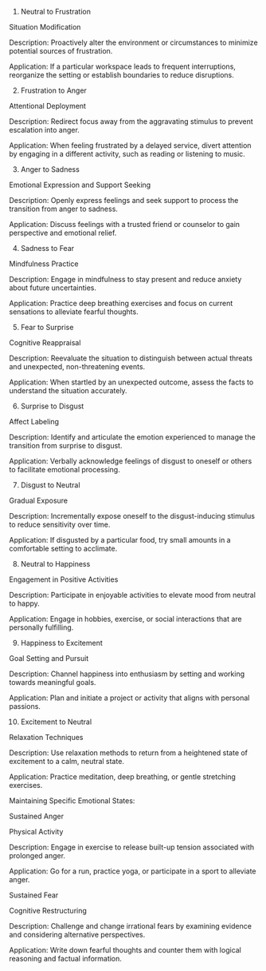 1. Neutral to Frustration

Situation Modification

Description: Proactively alter the environment or circumstances to minimize potential sources of frustration.​

Application: If a particular workspace leads to frequent interruptions, reorganize the setting or establish boundaries to reduce disruptions.​

2. Frustration to Anger

Attentional Deployment

Description: Redirect focus away from the aggravating stimulus to prevent escalation into anger.​

Application: When feeling frustrated by a delayed service, divert attention by engaging in a different activity, such as reading or listening to music.​

3. Anger to Sadness

Emotional Expression and Support Seeking

Description: Openly express feelings and seek support to process the transition from anger to sadness.​

Application: Discuss feelings with a trusted friend or counselor to gain perspective and emotional relief.​

4. Sadness to Fear

Mindfulness Practice

Description: Engage in mindfulness to stay present and reduce anxiety about future uncertainties.​

Application: Practice deep breathing exercises and focus on current sensations to alleviate fearful thoughts.​

5. Fear to Surprise

Cognitive Reappraisal

Description: Reevaluate the situation to distinguish between actual threats and unexpected, non-threatening events.​

Application: When startled by an unexpected outcome, assess the facts to understand the situation accurately.​

6. Surprise to Disgust

Affect Labeling

Description: Identify and articulate the emotion experienced to manage the transition from surprise to disgust.​

Application: Verbally acknowledge feelings of disgust to oneself or others to facilitate emotional processing.​

7. Disgust to Neutral

Gradual Exposure

Description: Incrementally expose oneself to the disgust-inducing stimulus to reduce sensitivity over time.​

Application: If disgusted by a particular food, try small amounts in a comfortable setting to acclimate.​

8. Neutral to Happiness

Engagement in Positive Activities

Description: Participate in enjoyable activities to elevate mood from neutral to happy.​

Application: Engage in hobbies, exercise, or social interactions that are personally fulfilling.​

9. Happiness to Excitement

Goal Setting and Pursuit

Description: Channel happiness into enthusiasm by setting and working towards meaningful goals.​

Application: Plan and initiate a project or activity that aligns with personal passions.​

10. Excitement to Neutral

Relaxation Techniques

Description: Use relaxation methods to return from a heightened state of excitement to a calm, neutral state.​

Application: Practice meditation, deep breathing, or gentle stretching exercises.​

Maintaining Specific Emotional States:

Sustained Anger

Physical Activity

Description: Engage in exercise to release built-up tension associated with prolonged anger.

Application: Go for a run, practice yoga, or participate in a sport to alleviate anger.

Sustained Fear

Cognitive Restructuring

Description: Challenge and change irrational fears by examining evidence and considering alternative perspectives.

Application: Write down fearful thoughts and counter them with logical reasoning and factual information.